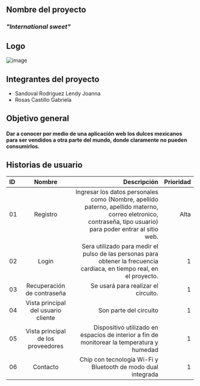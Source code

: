 ## Nombre del proyecto
### *"International sweet"*
## Logo
![image](https://user-images.githubusercontent.com/80369054/192405823-a10483f9-81ca-4864-9d90-569b7d31cef2.png)

## Integrantes del proyecto

- Sandoval Rodriguez Lendy Joanna
- Rosas Castillo Gabriela

## Objetivo general
#### Dar a conocer por medio de una aplicación web los dulces mexicanos para ser vendidos a otra parte del mundo, donde claramente no pueden consumirlos.

## Historias de usuario

| ID |  Nombre | Descripción | Prioridad | 
| :---         |     :---:      |          ---: |       ---: |
| 01   | Registro |Ingresar los datos personales como (Nombre, apellido paterno, apellido materno, correo eletronico, contraseña, tipo usuario) para poder entrar al sitio web.    |       Alta |
| 02   | Login     | Sera utilizado para medir el pulso de las personas para obtener la frecuencia cardíaca, en tiempo real, en el proyecto.    |      1 |
| 03     | Recuperación de contraseña| Se usará para realizar el circuito.     |       1 |
| 04    | Vista principal del usuario cliente    |Son parte del circuito     |      1 |
| 05    | Vista principal de los proveedores    | Dispositivo utilizado en espacios de interior a fin de monitorear la temperatura y humedad   |     1 |
| 06 |  Contacto  | Chip con tecnología Wi-Fi y Bluetooth de modo dual integrada    |       1 |
